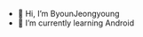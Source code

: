 - 👋 Hi, I’m ByounJeongyoung
- 🌱 I’m currently learning Android 

<!---
ByounJeongyoung/ByounJeongyoung is a ✨ special ✨ repository because its `README.md` (this file) appears on your GitHub profile.
You can click the Preview link to take a look at your changes.
--->

